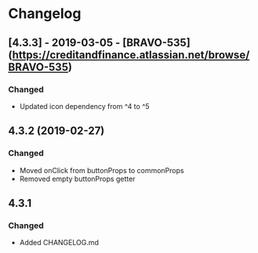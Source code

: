 # Changelog

## [4.3.3] - 2019-03-05 - [BRAVO-535] (https://creditandfinance.atlassian.net/browse/BRAVO-535)
 
### Changed
- Updated icon dependency from ^4 to ^5

## 4.3.2 (2019-02-27)

### Changed

- Moved onClick from buttonProps to commonProps
- Removed empty buttonProps getter

## 4.3.1

### Changed

- Added CHANGELOG.md
